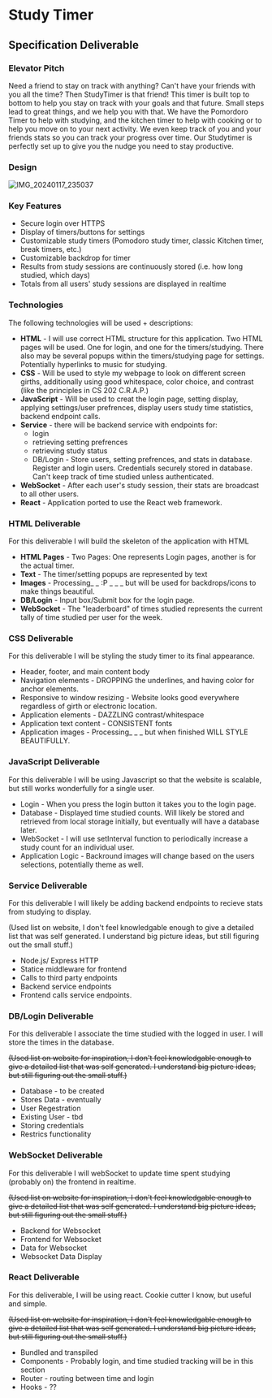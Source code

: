 # Study Timer

## Specification Deliverable

### Elevator Pitch
  Need a friend to stay on track with anything? Can't have your friends with you all the time? Then StudyTimer is that friend! This timer is built top to bottom to help you stay on track with your goals and that future. Small steps lead to great things, and we help you with that. We have the Pomordoro Timer to help with studying, and the kitchen timer to help with cooking or to help you move on to your next activity. We even keep track of you and your friends stats so you can track your progress over time. Our Studytimer is perfectly set up to give you the nudge you need to stay productive. 
  
### Design

![IMG_20240117_235037](https://github.com/ilikewridingbikeseatingcukes/StartupCS260/assets/144496562/ae55247d-3419-4344-81c6-d0444e0fd8f6)



### Key Features
* Secure login over HTTPS
* Display of timers/buttons for settings
* Customizable study timers (Pomodoro study timer, classic Kitchen timer, break timers, etc.)
* Customizable backdrop for timer
* Results from study sessions are continuously stored (i.e. how long studied, which days)
* Totals from all users' study sessions are displayed in realtime

### Technologies
The following technologies will be used + descriptions:
* **HTML** - I will use correct HTML structure for this application. Two HTML pages will be used. One for login, and one for the timers/studying. There also may be several popups within the timers/studying page for settings. Potentially hyperlinks to music for studying.
* **CSS** - Will be used to style my webpage to look on different screen girths, additionally using good whitespace, color choice, and contrast (like the principles in CS 202 C.R.A.P.)
* **JavaScript** - Will be used to creat the login page, setting display, applying settings/user prefrences, display users study time statistics, backend endpoint calls.
* **Service** - there will be backend service with endpoints for:
  * login
  * retrieving setting prefrences
  * retrieving study status
  * DB/Login - Store users, setting prefrences, and stats in database. Register and login users. Credentials securely stored in database. Can't keep track of time studied unless authenticated.
* **WebSocket** - After each user's study session, their stats are broadcast to all other users.
* **React** - Application ported to use the React web framework.

### HTML Deliverable
For this deliverable I will build the skeleton of the application with HTML
* **HTML Pages** - Two Pages: One represents Login pages, another is for the actual timer.
* **Text** - The timer/setting popups are represented by text
* **Images** - Processing_ _ :P _ _ _ but will be used for backdrops/icons to make things beautiful.
* **DB/Login** - Input box/Submit box for the login page.
* **WebSocket** - The "leaderboard" of times studied represents the current tally of time studied per user for the week. 

### CSS Deliverable
For this deliverable I will be styling the study timer to its final appearance.
* Header, footer, and main content body
* Navigation elements - DROPPING the underlines, and having color for anchor elements. 
* Responsive to window resizing - Website looks good everywhere regardless of girth or electronic location.
* Application elements - DAZZLING contrast/whitespace
* Application text content - CONSISTENT fonts
* Application images - Processing_ _ _ but when finished WILL STYLE BEAUTIFULLY.

### JavaScript Deliverable
For this deliverable I will be using Javascript so that the website is scalable, but still works wonderfully for a single user. 
* Login - When you press the login button it takes you to the login page. 
* Database - Displayed time studied counts. Will likely be stored and retrieved from local storage initially, but eventually will have a database later. 
* WebSocket - I will use setInterval function to periodically increase a study count for an individual user.
* Application Logic - Backround images will change based on the users selections, potentially theme as well.

### Service Deliverable
For this deliverable I will likely be adding backend endpoints to recieve stats from studying to display. 

(Used list on website, I don't feel knowledgable enough to give a detailed list that was self generated. I understand big picture ideas, but still figuring out the small stuff.)

* Node.js/ Express HTTP
* Statice middleware for frontend
* Calls to third party endpoints
* Backend service endpoints
* Frontend calls service endpoints.
  
### DB/Login Deliverable
For this deliverable I associate the time studied with the logged in user. I will store the times in the database. 

~~(Used list on website for inspiration, I don't feel knowledgable enough to give a detailed list that was self generated. I understand big picture ideas, but still figuring out the small stuff.)~~

* Database - to be created
* Stores Data - eventually
* User Regestration
* Existing User - tbd
* Storing credentials
* Restrics functionality

  
### WebSocket Deliverable
For this deliverable I will webSocket to update time spent studying (probably on) the frontend in realtime.

~~(Used list on website for inspiration, I don't feel knowledgable enough to give a detailed list that was self generated. I understand big picture ideas, but still figuring out the small stuff.)~~

* Backend for Websocket
* Frontend for Websocket
* Data for Websocket
* Websocket Data Display

### React Deliverable
For this deliverable, I will be using react. Cookie cutter I know, but useful and simple. 

~~(Used list on website for inspiration, I don't feel knowledgable enough to give a detailed list that was self generated. I understand big picture ideas, but still figuring out the small stuff.)~~

* Bundled and transpiled
* Components - Probably login, and time studied tracking will be in this section
* Router - routing between time and login
* Hooks - ??


